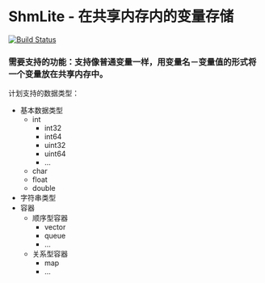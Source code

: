 # ShmLite - 在共享内存内的变量存储

[![Build Status](https://github.com/ryanreadbooks/libshmlite/actions/workflows/cmake.yml/badge.svg)](https://github.com/ryanreadbooks/libshmlite/actions)

### 需要支持的功能：支持像普通变量一样，用变量名－变量值的形式将一个变量放在共享内存中。

计划支持的数据类型：

* 基本数据类型
  * int
    * int32
    * int64
    * uint32
    * uint64
    * ...
  * char
  * float
  * double
* 字符串类型
* 容器
  * 顺序型容器
    * vector
    * queue
    * ...
  * 关系型容器
    * map
    * ...
